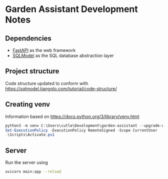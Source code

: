# Garden Assistant Development Notes

## Dependencies

* [FastAPI](https://fastapi.tiangolo.com/) as the web framework
* [SQLModel](https://sqlmodel.tiangolo.com/) as the SQL database abstraction layer

## Project structure

Code structure updated to conform with <https://sqlmodel.tiangolo.com/tutorial/code-structure/>

## Creating venv

Information based on <https://docs.python.org/3/library/venv.html>

```powershell
python3 -m venv C:\Users\cutle\Development\garden-assistant --upgrade-deps
Set-ExecutionPolicy -ExecutionPolicy RemoteSigned -Scope CurrentUser
.\Scripts\Activate.ps1
```

## Server

Run the server using

```sh
uvicorn main:app --reload
```
